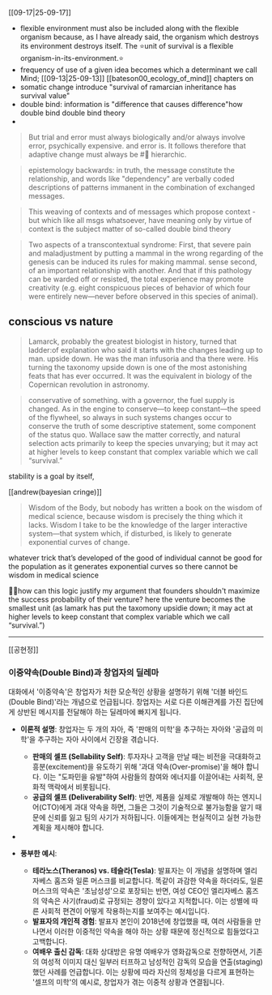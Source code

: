 [[09-17|25-09-17]]

- flexible environment must also be included along with the flexible organism because, as I have already said, the organism which destroys its environment destroys itself. The ⭐️unit of survival is a flexible organism-in-its-environment.⭐️
- frequency of use of a given idea becomes which a determinant we call Mind;
[[09-13|25-09-13]]
[[bateson00_ecology_of_mind]]
chapters on
- somatic change introduce "survival of ramarcian inheritance has survival value" 
- double bind: information is "difference that causes difference"how double bind  double bind theory 
- 
> But trial and error must always biologically and/or always involve error, psychically expensive. and error is. It follows therefore that adaptive change must always be #🌲 hierarchic.


> epistemology backwards: in truth, the message constitute the relationship, and words like "dependency" are verbally coded descriptions of patterns immanent in the combination of exchanged messages.


> This weaving of contexts and of messages which propose context - but which like all msgs whatsoever,  have meaning only by virtue of context is the subject matter of so-called double bind theory

> Two aspects of a transcontextual syndrome: First, that severe pain and maladjustment by putting a mammal in the wrong regarding of the genesis can be induced its rules for making mammal. sense second, of an important relationship with another. And that if this pathology can be warded off or resisted, the total experience may promote creativity (e.g. eight conspicuous pieces of behavior of which four were entirely new—never before observed in this species of animal).


## conscious vs nature
> Lamarck, probably the greatest biologist in history, turned that ladder:of explanation who said it starts with the changes leading up to man. upside down. He was the man infusoria and tha there were. His turning the taxonomy upside down is one of the most astonishing feats that has ever occurred. It was the equivalent in biology of the Copernican revolution in astronomy.


> conservative of something. with a governor, the fuel supply is changed. As in the engine to conserve—to keep constant—the speed of the flywheel, so always in such systems changes occur to conserve the truth of some descriptive statement, some component of the status quo. Wallace saw the matter correctly, and natural selection acts primarily to keep the species unvarying; but it may act at higher levels to keep constant that complex variable which we call “survival.”

stability is a goal by itself, 

[[andrew(bayesian cringe)]]

> Wisdom of the Body, but nobody has written a book on the wisdom of medical science, because wisdom is precisely the thing which it lacks. Wisdom I take to be the knowledge of the larger interactive system—that system which, if disturbed, is likely to generate exponential curves of change.

whatever trick that’s developed of the good of individual cannot be good for the population as it generates exponential curves so there cannot be wisdom in medical science

🙋‍♀️how can this logic justify my argument that founders shouldn't maximize the success probability of their venture? here the venture becomes the smallest unit (as lamark has put the taxomony upsidie down; it may act at higher levels to keep constant that complex variable which we call “survival.”)




---

[[공현정]]
### 이중약속(Double Bind)과 창업자의 딜레마

대화에서 '이중약속'은 창업자가 처한 모순적인 상황을 설명하기 위해 '더블 바인드(Double Bind)'라는 개념으로 언급됩니다. 창업자는 서로 다른 이해관계를 가진 집단에게 상반된 메시지를 전달해야 하는 딜레마에 빠지게 됩니다.

- **이론적 설명**: 창업자는 두 개의 자아, 즉 '판매의 미학'을 추구하는 자아와 '공급의 미학'을 추구하는 자아 사이에서 긴장을 겪습니다.
    
    - **판매의 셀프 (Sellability Self)**: 투자자나 고객을 만날 때는 비전을 극대화하고 흥분(excitement)을 유도하기 위해 '과대 약속(Over-promise)'을 해야 합니다. 이는 "도파민을 유발"하여 사람들의 참여와 에너지를 이끌어내는 사회적, 문화적 맥락에서 비롯됩니다.
    - **공급의 셀프 (Deliverability Self)**: 반면, 제품을 실제로 개발해야 하는 엔지니어(CTO)에게 과대 약속을 하면, 그들은 그것이 기술적으로 불가능함을 알기 때문에 신뢰를 잃고 팀의 사기가 저하됩니다. 이들에게는 현실적이고 실현 가능한 계획을 제시해야 합니다.
- 
- **풍부한 예시**:
    
    - **테라노스(Theranos) vs. 테슬라(Tesla)**: 발표자는 이 개념을 설명하며 엘리자베스 홈즈와 일론 머스크를 비교합니다. 똑같이 과감한 약속을 하더라도, 일론 머스크의 약속은 '초남성성'으로 포장되는 반면, 여성 CEO인 엘리자베스 홈즈의 약속은 사기(fraud)로 규정되는 경향이 있다고 지적합니다. 이는 성별에 따른 사회적 편견이 어떻게 작용하는지를 보여주는 예시입니다.
    - **발표자의 개인적 경험**: 발표자 본인이 2018년에 창업했을 때, 여러 사람들을 만나면서 이러한 이중적인 약속을 해야 하는 상황 때문에 정신적으로 힘들었다고 고백합니다.
    - **여배우 출신 감독**: 대화 상대방은 유명 여배우가 영화감독으로 전향하면서, 기존의 여성적 이미지 대신 일부러 터프하고 남성적인 감독의 모습을 연출(staging)했던 사례를 언급합니다. 이는 상황에 따라 자신의 정체성을 다르게 표현하는 '셀프의 미학'의 예시로, 창업자가 겪는 이중적 상황과 연결됩니다.


